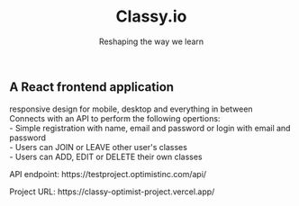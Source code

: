 <h1 align="center"> Classy.io </h1>
<p align="center"> Reshaping the way we learn </p>
<br>
<h2>A React frontend application</h2>
<p> responsive design for mobile, desktop and everything in between <br>
Connects with an API to perform the following opertions: <br>
- Simple registration with name, email and password or login with email and password <br>
- Users can JOIN or LEAVE other user's classes <br>
- Users can ADD, EDIT or DELETE their own classes <br>
</p>
<p> API endpoint: https://testproject.optimistinc.com/api/ </p>
<p> Project URL: https://classy-optimist-project.vercel.app/ </p>

